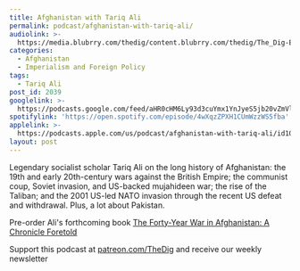 ```yaml
---
title: Afghanistan with Tariq Ali
permalink: podcast/afghanistan-with-tariq-ali/
audiolink: >-
  https://media.blubrry.com/thedig/content.blubrry.com/thedig/The_Dig-EP_325-Tariq.mp3
categories:
  - Afghanistan
  - Imperialism and Foreign Policy
tags:
  - Tariq Ali
post_id: 2039
googlelink: >-
  https://podcasts.google.com/feed/aHR0cHM6Ly93d3cuYmx1YnJyeS5jb20vZmVlZHMvdGhlZGlnLnhtbA/episode/aHR0cHM6Ly93d3cudGhlZGlncmFkaW8uY29tLz9wPTIwMzk?sa=X&ved=0CAUQkfYCahcKEwi44f7r1b-AAxUAAAAAHQAAAAAQNg
spotifylink: 'https://open.spotify.com/episode/4wXqzZPXH1CUmWzzWS5fba'
applelink: >-
  https://podcasts.apple.com/us/podcast/afghanistan-with-tariq-ali/id1043245989?i=1000538399875
layout: post
---
```


Legendary socialist scholar Tariq Ali on the long history of Afghanistan: the 19th and early 20th-century wars against the British Empire; the communist coup, Soviet invasion, and US-backed mujahideen war; the rise of the Taliban; and the 2001 US-led NATO invasion through the recent US defeat and withdrawal. Plus, a lot about Pakistan.

Pre-order Ali's forthcoming book [The Forty-Year War in Afghanistan: A Chronicle Foretold](https://www.versobooks.com/books/3939-the-forty-year-war-in-afghanistan)

Support this podcast at [patreon.com/TheDig](http://www.patreon.com/TheDig)  and receive our weekly newsletter
